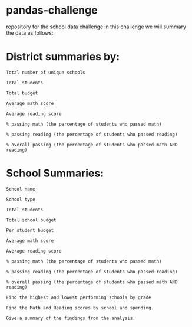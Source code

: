# pandas-challenge
repository for the school data challenge in this challenge we will summary the data as follows:

# District summaries by:
    Total number of unique schools

    Total students

    Total budget

    Average math score

    Average reading score

    % passing math (the percentage of students who passed math)

    % passing reading (the percentage of students who passed reading)

    % overall passing (the percentage of students who passed math AND reading)

# School Summaries:
    School name

    School type

    Total students

    Total school budget

    Per student budget

    Average math score

    Average reading score

    % passing math (the percentage of students who passed math)

    % passing reading (the percentage of students who passed reading)

    % overall passing (the percentage of students who passed math AND reading)    

    Find the highest and lowest performing schools by grade

    Find the Math and Reading scores by school and spending. 

    Give a summary of the findings from the analysis.
